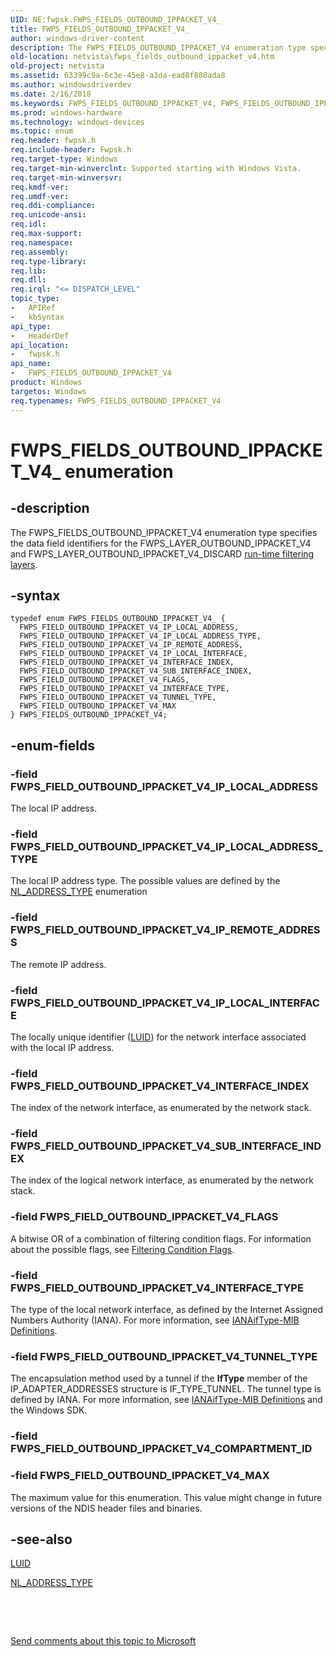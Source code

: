 ```yaml
---
UID: NE:fwpsk.FWPS_FIELDS_OUTBOUND_IPPACKET_V4_
title: FWPS_FIELDS_OUTBOUND_IPPACKET_V4_
author: windows-driver-content
description: The FWPS_FIELDS_OUTBOUND_IPPACKET_V4 enumeration type specifies the data field identifiers for the FWPS_LAYER_OUTBOUND_IPPACKET_V4 and FWPS_LAYER_OUTBOUND_IPPACKET_V4_DISCARD run-time filtering layers.
old-location: netvista\fwps_fields_outbound_ippacket_v4.htm
old-project: netvista
ms.assetid: 63399c9a-6c3e-45e8-a3da-ead8f880ada8
ms.author: windowsdriverdev
ms.date: 2/16/2018
ms.keywords: FWPS_FIELDS_OUTBOUND_IPPACKET_V4, FWPS_FIELDS_OUTBOUND_IPPACKET_V4 enumeration [Network Drivers Starting with Windows Vista], FWPS_FIELDS_OUTBOUND_IPPACKET_V4_, FWPS_FIELD_OUTBOUND_IPPACKET_V4_FLAGS, FWPS_FIELD_OUTBOUND_IPPACKET_V4_INTERFACE_INDEX, FWPS_FIELD_OUTBOUND_IPPACKET_V4_INTERFACE_TYPE, FWPS_FIELD_OUTBOUND_IPPACKET_V4_IP_LOCAL_ADDRESS, FWPS_FIELD_OUTBOUND_IPPACKET_V4_IP_LOCAL_ADDRESS_TYPE, FWPS_FIELD_OUTBOUND_IPPACKET_V4_IP_LOCAL_INTERFACE, FWPS_FIELD_OUTBOUND_IPPACKET_V4_IP_REMOTE_ADDRESS, FWPS_FIELD_OUTBOUND_IPPACKET_V4_MAX, FWPS_FIELD_OUTBOUND_IPPACKET_V4_SUB_INTERFACE_INDEX, FWPS_FIELD_OUTBOUND_IPPACKET_V4_TUNNEL_TYPE, fwpsk/FWPS_FIELDS_OUTBOUND_IPPACKET_V4, fwpsk/FWPS_FIELD_OUTBOUND_IPPACKET_V4_FLAGS, fwpsk/FWPS_FIELD_OUTBOUND_IPPACKET_V4_INTERFACE_INDEX, fwpsk/FWPS_FIELD_OUTBOUND_IPPACKET_V4_INTERFACE_TYPE, fwpsk/FWPS_FIELD_OUTBOUND_IPPACKET_V4_IP_LOCAL_ADDRESS, fwpsk/FWPS_FIELD_OUTBOUND_IPPACKET_V4_IP_LOCAL_ADDRESS_TYPE, fwpsk/FWPS_FIELD_OUTBOUND_IPPACKET_V4_IP_LOCAL_INTERFACE, fwpsk/FWPS_FIELD_OUTBOUND_IPPACKET_V4_IP_REMOTE_ADDRESS, fwpsk/FWPS_FIELD_OUTBOUND_IPPACKET_V4_MAX, fwpsk/FWPS_FIELD_OUTBOUND_IPPACKET_V4_SUB_INTERFACE_INDEX, fwpsk/FWPS_FIELD_OUTBOUND_IPPACKET_V4_TUNNEL_TYPE, netvista.fwps_fields_outbound_ippacket_v4, wfp_ref_5_const_3_data_fields_cb77673f-3de7-4598-b99f-77dbaac7998f.xml
ms.prod: windows-hardware
ms.technology: windows-devices
ms.topic: enum
req.header: fwpsk.h
req.include-header: Fwpsk.h
req.target-type: Windows
req.target-min-winverclnt: Supported starting with Windows Vista.
req.target-min-winversvr: 
req.kmdf-ver: 
req.umdf-ver: 
req.ddi-compliance: 
req.unicode-ansi: 
req.idl: 
req.max-support: 
req.namespace: 
req.assembly: 
req.type-library: 
req.lib: 
req.dll: 
req.irql: "<= DISPATCH_LEVEL"
topic_type:
-	APIRef
-	kbSyntax
api_type:
-	HeaderDef
api_location:
-	fwpsk.h
api_name:
-	FWPS_FIELDS_OUTBOUND_IPPACKET_V4
product: Windows
targetos: Windows
req.typenames: FWPS_FIELDS_OUTBOUND_IPPACKET_V4
---
```


# FWPS_FIELDS_OUTBOUND_IPPACKET_V4_ enumeration


## -description


The FWPS_FIELDS_OUTBOUND_IPPACKET_V4 enumeration type specifies the data field identifiers for the
  FWPS_LAYER_OUTBOUND_IPPACKET_V4 and FWPS_LAYER_OUTBOUND_IPPACKET_V4_DISCARD 
  <a href="https://msdn.microsoft.com/en-us/library/windows/desktop/aa366492">run-time filtering
  layers</a>.


## -syntax


````
typedef enum FWPS_FIELDS_OUTBOUND_IPPACKET_V4_ { 
  FWPS_FIELD_OUTBOUND_IPPACKET_V4_IP_LOCAL_ADDRESS,
  FWPS_FIELD_OUTBOUND_IPPACKET_V4_IP_LOCAL_ADDRESS_TYPE,
  FWPS_FIELD_OUTBOUND_IPPACKET_V4_IP_REMOTE_ADDRESS,
  FWPS_FIELD_OUTBOUND_IPPACKET_V4_IP_LOCAL_INTERFACE,
  FWPS_FIELD_OUTBOUND_IPPACKET_V4_INTERFACE_INDEX,
  FWPS_FIELD_OUTBOUND_IPPACKET_V4_SUB_INTERFACE_INDEX,
  FWPS_FIELD_OUTBOUND_IPPACKET_V4_FLAGS,
  FWPS_FIELD_OUTBOUND_IPPACKET_V4_INTERFACE_TYPE,
  FWPS_FIELD_OUTBOUND_IPPACKET_V4_TUNNEL_TYPE,
  FWPS_FIELD_OUTBOUND_IPPACKET_V4_MAX
} FWPS_FIELDS_OUTBOUND_IPPACKET_V4;
````


## -enum-fields




### -field FWPS_FIELD_OUTBOUND_IPPACKET_V4_IP_LOCAL_ADDRESS

The local IP address.


### -field FWPS_FIELD_OUTBOUND_IPPACKET_V4_IP_LOCAL_ADDRESS_TYPE

The local IP address type. The possible values are defined by the 
     <a href="https://msdn.microsoft.com/library/windows/hardware/ff568757">NL_ADDRESS_TYPE</a> enumeration


### -field FWPS_FIELD_OUTBOUND_IPPACKET_V4_IP_REMOTE_ADDRESS

The remote IP address.


### -field FWPS_FIELD_OUTBOUND_IPPACKET_V4_IP_LOCAL_INTERFACE

The locally unique identifier (<a href="..\igpupvdev\ns-igpupvdev-_luid.md">LUID</a>) for the network interface associated with the
     local IP address.


### -field FWPS_FIELD_OUTBOUND_IPPACKET_V4_INTERFACE_INDEX

The index of the network interface, as enumerated by the network stack.


### -field FWPS_FIELD_OUTBOUND_IPPACKET_V4_SUB_INTERFACE_INDEX

The index of the logical network interface, as enumerated by the network stack.


### -field FWPS_FIELD_OUTBOUND_IPPACKET_V4_FLAGS

A bitwise OR of a combination of filtering condition flags. For information about the possible
     flags, see 
     <a href="https://msdn.microsoft.com/library/windows/hardware/ff549942">Filtering Condition Flags</a>.


### -field FWPS_FIELD_OUTBOUND_IPPACKET_V4_INTERFACE_TYPE

The type of the local network interface, as defined by the Internet Assigned Numbers Authority
     (IANA). For more information, see 
     <a href="http://go.microsoft.com/fwlink/p/?linkid=60066">IANAifType-MIB Definitions</a>.


### -field FWPS_FIELD_OUTBOUND_IPPACKET_V4_TUNNEL_TYPE

The encapsulation method used by a tunnel if the 
     <b>IfType</b> member of the IP_ADAPTER_ADDRESSES structure is IF_TYPE_TUNNEL. The tunnel type is defined
     by IANA. For more information, see 
     <a href="http://go.microsoft.com/fwlink/p/?linkid=60066">IANAifType-MIB Definitions</a> and the
     Windows SDK.


### -field FWPS_FIELD_OUTBOUND_IPPACKET_V4_COMPARTMENT_ID


### -field FWPS_FIELD_OUTBOUND_IPPACKET_V4_MAX

The maximum value for this enumeration. This value might change in future versions of the NDIS
     header files and binaries.


## -see-also

<a href="..\igpupvdev\ns-igpupvdev-_luid.md">LUID</a>



<a href="https://msdn.microsoft.com/library/windows/hardware/ff568757">NL_ADDRESS_TYPE</a>



 

 

<a href="mailto:wsddocfb@microsoft.com?subject=Documentation%20feedback [netvista\netvista]:%20FWPS_FIELDS_OUTBOUND_IPPACKET_V4 enumeration%20 RELEASE:%20(2/16/2018)&amp;body=%0A%0APRIVACY STATEMENT%0A%0AWe use your feedback to improve the documentation. We don't use your email address for any other purpose, and we'll remove your email address from our system after the issue that you're reporting is fixed. While we're working to fix this issue, we might send you an email message to ask for more info. Later, we might also send you an email message to let you know that we've addressed your feedback.%0A%0AFor more info about Microsoft's privacy policy, see http://privacy.microsoft.com/en-us/default.aspx." title="Send comments about this topic to Microsoft">Send comments about this topic to Microsoft</a>


